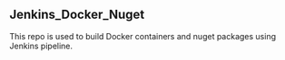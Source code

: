 ## Jenkins_Docker_Nuget
This repo is used to build Docker containers and nuget packages using Jenkins pipeline. 
